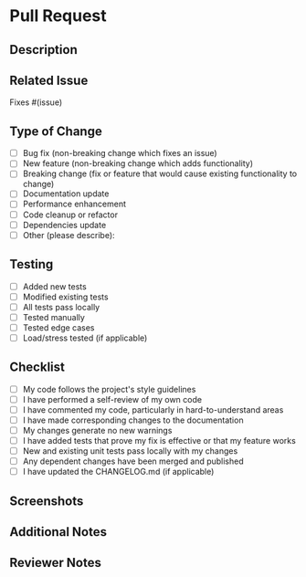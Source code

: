 # Pull Request

## Description

<!--- Provide a detailed description of your changes. What problem does it solve? -->

## Related Issue

<!--- Please link to the issue here -->

Fixes #(issue)

## Type of Change

<!--- Put an `x` in all the boxes that apply: -->

- [ ] Bug fix (non-breaking change which fixes an issue)
- [ ] New feature (non-breaking change which adds functionality)
- [ ] Breaking change (fix or feature that would cause existing functionality to change)
- [ ] Documentation update
- [ ] Performance enhancement
- [ ] Code cleanup or refactor
- [ ] Dependencies update
- [ ] Other (please describe):

## Testing

<!--- Please describe the tests you've added/modified -->

- [ ] Added new tests
- [ ] Modified existing tests
- [ ] All tests pass locally
- [ ] Tested manually
- [ ] Tested edge cases
- [ ] Load/stress tested (if applicable)

## Checklist

<!--- Put an `x` in all the boxes that apply: -->

- [ ] My code follows the project's style guidelines
- [ ] I have performed a self-review of my own code
- [ ] I have commented my code, particularly in hard-to-understand areas
- [ ] I have made corresponding changes to the documentation
- [ ] My changes generate no new warnings
- [ ] I have added tests that prove my fix is effective or that my feature works
- [ ] New and existing unit tests pass locally with my changes
- [ ] Any dependent changes have been merged and published
- [ ] I have updated the CHANGELOG.md (if applicable)

## Screenshots

<!--- If applicable, add screenshots to help explain your changes -->

## Additional Notes

<!--- Add any additional context about the changes here -->

## Reviewer Notes

<!--- Notes for the reviewer to pay special attention to -->
